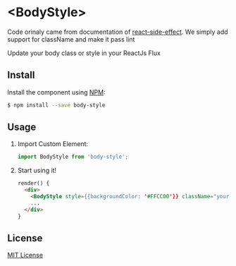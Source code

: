 # &lt;BodyStyle&gt;

Code orinaly came from documentation of [react-side-effect](https://github.com/gaearon/react-side-effect). We simply add support for className and make it pass lint

Update your body class or style in your ReactJs Flux

## Install

Install the component using [NPM](https://www.npmjs.com/):

```sh
$ npm install --save body-style
```

## Usage

1. Import Custom Element:

    ```js
    import BodyStyle from 'body-style';
    ```

2. Start using it!

    ```html
    render() {
      <div>
        <BodyStyle style={{backgroundColor: '#FFCC00'}} className="yourComponentClass" />
        ...
      </div>
    }
    ```

## License

[MIT License](http://opensource.org/licenses/MIT)
